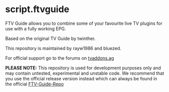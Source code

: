 script.ftvguide
===============

FTV Guide allows you to combine some of your favourite live TV plugins for use with a fully working EPG.

Based on the original TV Guide by twinther.

This repository is maintained by rayw1986 and bluezed.

For official support go to the forums on [tvaddons.ag](http://forums.tvaddons.ag/threads/22837-RELEASE-FTV-Guide)

**PLEASE NOTE:** 
This repository is used for development purposes only and may contain untested, experimental and unstable code. 
We recommend that you use the official release version instead which can always be found in the official 
[FTV-Guide-Repo](https://github.com/bluezed/FTV-Guide-Repo/blob/master/README.md)